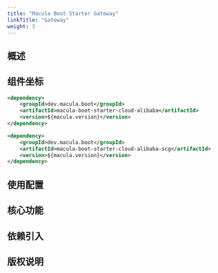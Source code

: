 ```yaml
---
title: "Macula Boot Starter Gateway"
linkTitle: "Gateway"
weight: 3
---
```


## 概述



## 组件坐标

```xml
<dependency>
    <groupId>dev.macula.boot</groupId>
    <artifactId>macula-boot-starter-cloud-alibaba</artifactId>
    <version>${macula.version}</version>
</dependency>

<dependency>
    <groupId>dev.macula.boot</groupId>
    <artifactId>macula-boot-starter-cloud-alibaba-scg</artifactId>
    <version>${macula.version}</version>
</dependency>
```



## 使用配置

## 核心功能

## 依赖引入

## 版权说明